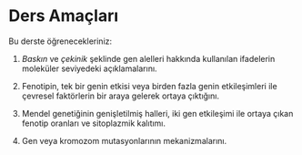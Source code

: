# Ders Amaçları

Bu derste öğrenecekleriniz:

1. *Baskın* ve *çekinik* şeklinde gen alelleri hakkında kullanılan ifadelerin moleküler seviyedeki açıklamalarını.

2. Fenotipin, tek bir genin etkisi veya birden fazla genin etkileşimleri ile çevresel faktörlerin bir araya gelerek ortaya çıktığını.

3. Mendel genetiğinin genişletilmiş halleri, iki gen etkileşimi ile ortaya çıkan fenotip oranları ve sitoplazmik kalıtımı.

4. Gen veya kromozom mutasyonlarının mekanizmalarını.
